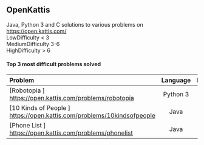 ## OpenKattis
Java, Python 3 and C solutions to various problems on https://open.kattis.com/ </br>
LowDifficulty < 3 </br>
MediumDifficulty 3-6 </br>
HighDifficulty > 6 
#### Top 3 most difficult problems solved
| Problem | Language | Difficulty |
| :--- | :---: | :---: |
| [Robotopia ] https://open.kattis.com/problems/robotopia | Python 3 | 5.6 |
| [10 Kinds of People ] https://open.kattis.com/problems/10kindsofpeople | Java | 5.2 |
| [Phone List ] https://open.kattis.com/problems/phonelist | Java | 4.6 |
